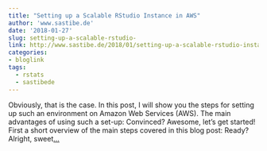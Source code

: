 ```yaml
---
title: "Setting up a Scalable RStudio Instance in AWS"
author: 'www.sastibe.de'
date: '2018-01-27'
slug: setting-up-a-scalable-rstudio-
link: http://www.sastibe.de/2018/01/setting-up-a-scalable-rstudio-instance-in-aws/
categories:
- bloglink
tags:
  - rstats
  - sastibede
---
```


Obviously, that is the case. In this post, I will show you the steps for setting up such an environment on Amazon Web Services (AWS). The main advantages of using such a set-up: Convinced? Awesome, let’s get started! First a short overview of the main steps covered in this blog post: Ready? Alright, sweet[... <i class="fas fa-external-link-alt"></i>](http://www.sastibe.de/2018/01/setting-up-a-scalable-rstudio-instance-in-aws/)

